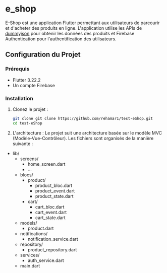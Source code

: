 # e_shop

E-Shop est une application Flutter permettant aux utilisateurs de parcourir et d'acheter des produits en ligne. L'application utilise les APIs de [dummyjson](https://dummyjson.com/) pour obtenir les données des produits et Firebase Authentication pour l'authentification des utilisateurs.

## Configuration du Projet

### Prérequis

- Flutter 3.22.2
- Un compte Firebase

### Installation

1. Clonez le projet :

   ```bash
   git clone git clone https://github.com/rehamar1/test-eShop.git
   cd test-eShop

2. L'architecture :
   Le projet suit une architecture basée sur le modèle MVC (Modèle-Vue-Contrôleur). Les fichiers sont organisés de la manière suivante :
- lib/
  - screens/
    - home_screen.dart
    - ...
  - blocs/
    - product/
      - product_bloc.dart
      - product_event.dart
      - product_state.dart
    - cart/
      - cart_bloc.dart
      - cart_event.dart
      - cart_state.dart
  - models/
    - product.dart
  - notifications/
    - notification_service.dart
  - repository/
    - product_repository.dart
  - services/
    - auth_service.dart 
  - main.dart
